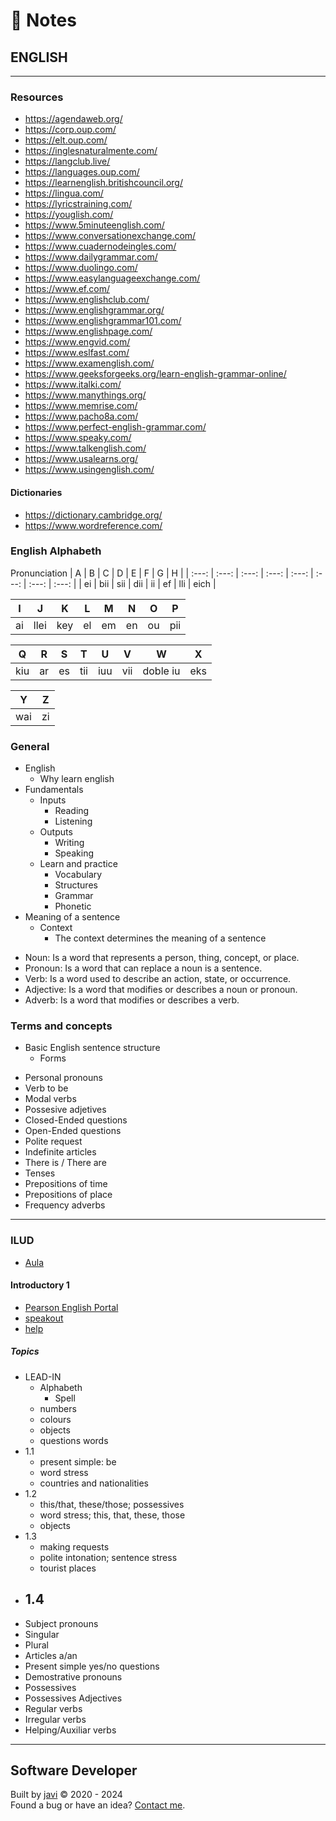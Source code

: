 # :memo: Notes
## ENGLISH
---
### Resources
- https://agendaweb.org/
- https://corp.oup.com/
- https://elt.oup.com/
- https://inglesnaturalmente.com/
- https://langclub.live/
- https://languages.oup.com/
- https://learnenglish.britishcouncil.org/
- https://lingua.com/
- https://lyricstraining.com/
- https://youglish.com/
- https://www.5minuteenglish.com/
- https://www.conversationexchange.com/
- https://www.cuadernodeingles.com/
- https://www.dailygrammar.com/
- https://www.duolingo.com/
- https://www.easylanguageexchange.com/
- https://www.ef.com/
- https://www.englishclub.com/
- https://www.englishgrammar.org/
- https://www.englishgrammar101.com/
- https://www.englishpage.com/
- https://www.engvid.com/
- https://www.eslfast.com/
- https://www.examenglish.com/
- https://www.geeksforgeeks.org/learn-english-grammar-online/
- https://www.italki.com/
- https://www.manythings.org/
- https://www.memrise.com/
- https://www.pacho8a.com/
- https://www.perfect-english-grammar.com/
- https://www.speaky.com/
- https://www.talkenglish.com/
- https://www.usalearns.org/
- https://www.usingenglish.com/
#### Dictionaries
- https://dictionary.cambridge.org/
- https://www.wordreference.com/
### English Alphabeth
Pronunciation
| A | B | C | D | E | F | G | H |
| :---: | :---: | :---: | :---: | :---: | :---: | :---: | :---: |
| ei | bii | sii | dii | ii | ef | lli | eich |

| I | J | K | L | M | N | O | P |
| :---: | :---: | :---: | :---: | :---: | :---: | :---: | :---: |
| ai | llei | key | el | em | en | ou | pii |

| Q | R | S | T | U | V | W | X |
| :---: | :---: | :---: | :---: | :---: | :---: | :---: | :---: |
| kiu | ar | es | tii | iuu | vii | doble iu | eks |

| Y | Z |
| :---: | :---: |
| wai | zi |

### General
* English
  - Why learn english
* Fundamentals
  * Inputs
    - Reading
    - Listening
  * Outputs
    - Writing
    - Speaking
  * Learn and practice
    - Vocabulary
    - Structures
    - Grammar
    - Phonetic
* Meaning of a sentence
  * Context
    - The context determines the meaning of a sentence
- Noun: Is a word that represents a person, thing, concept, or place.
- Pronoun: Is a word that can replace a noun is a sentence.
- Verb: Is a word used to describe an action, state, or occurrence.
- Adjective: Is a word that modifies or describes a noun or pronoun.
- Adverb: Is a word that modifies or describes a verb.
### Terms and concepts
* Basic English sentence structure
  - Forms
- Personal pronouns
- Verb to be
- Modal verbs
- Possesive adjetives
- Closed-Ended questions
- Open-Ended questions
- Polite request
- Indefinite articles
- There is / There are
- Tenses
- Prepositions of time
- Prepositions of place
- Frequency adverbs
---
### ILUD
- [Aula](https://aulasvirtualesilud.udistrital.edu.co/)
#### Introductory 1
- [Pearson English Portal](https://pearsonenglish.com/login)
- [speakout](https://pearsonenglish.com/speakout)
- [help](https://mypearsonhelp.com/portal)
##### Topics
* LEAD-IN
  * Alphabeth
    - Spell
  - numbers
  - colours
  - objects
  - questions words
* 1.1
  - present simple: be
  - word stress
  - countries and nationalities
* 1.2
  - this/that, these/those; possessives
  - word stress; this, that, these, those
  - objects
* 1.3
  - making requests
  - polite intonation; sentence stress
  - tourist places
* 1.4
  - 

- Subject pronouns
- Singular
- Plural
- Articles a/an
- Present simple yes/no questions
- Demostrative pronouns
- Possessives
- Possessives Adjectives
- Regular verbs
- Irregular verbs
- Helping/Auxiliar verbs
---
## Software Developer
Built by [javi](https://github.com/javierandres-dev/) :copyright: 2020 - 2024  
Found a bug or have an idea? [Contact me](https://www.linkedin.com/in/javierandres-dev/).
